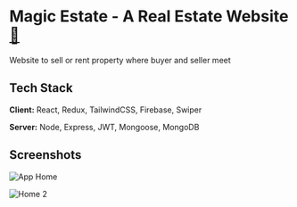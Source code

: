 # Magic Estate - A Real Estate Website [🔗]()

Website to sell or rent property where buyer and seller meet


## Tech Stack

**Client:** React, Redux, TailwindCSS, Firebase, Swiper

**Server:** Node, Express, JWT, Mongoose, MongoDB


## Screenshots

![App Home](https://github.com/Debojyoti-Chanda/real-estate-mern/assets/90633270/0acc6869-fc79-463d-b80a-423db6053bf3)

![Home 2](https://github.com/Debojyoti-Chanda/real-estate-mern/assets/90633270/f9666492-b676-43fd-9c12-656fdd152efe)


